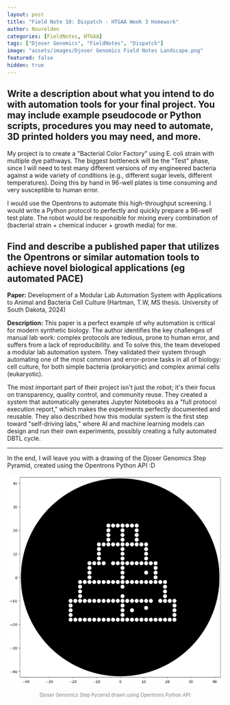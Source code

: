 ```yaml
---
layout: post
title: "Field Note 10: Dispatch - HTGAA Week 3 Homework"
author: Nourelden
categories: [FieldNotes, HTGAA]
tags: ["Djoser Genomics", "FieldNotes", "Dispatch"]
image: "assets/images/Djoser Genomics Field Notes Landscape.png"
featured: false
hidden: true
---
```


## **Write a description about what you intend to do with automation tools for your final project. You may include example pseudocode or Python scripts, procedures you may need to automate, 3D printed holders you may need, and more.**

My project is to create a "Bacterial Color Factory" using E. coli strain with multiple dye pathways. The biggest bottleneck will be the "Test" phase, since I will need to test many different versions of my engineered bacteria against a wide variety of conditions (e.g., different sugar levels, different temperatures). Doing this by hand in 96-well plates is time consuming and very susceptible to human error.

I would use the Opentrons to automate this high-throughput screening. I would write a Python protocol to perfectly and quickly prepare a 96-well test plate. The robot would be responsible for mixing every combination of (bacterial strain + chemical inducer + growth media) for me.

## **Find and describe a published paper that utilizes the Opentrons or similar automation tools to achieve novel biological applications (eg automated PACE)**

**Paper:** Development of a Modular Lab Automation System with Applications to Animal and Bacteria Cell Culture (Hartman, T.W, MS thesis. University of South Dakota, 2024)

**Description:** This paper is a perfect example of why automation is critical for modern synthetic biology. The author identifies the key challenges of manual lab work: complex protocols are tedious, prone to human error, and suffers from a lack of reproducibility. and To solve this, the team developed a modular lab automation system. They validated their system through automating one of the most common and error-prone tasks in all of biology: cell culture, for both simple bacteria (prokaryotic) and complex animal cells (eukaryotic).

The most important part of their project isn't just the robot; it's their focus on transparency, quality control, and community reuse. They created a system that automatically generates Jupyter Notebooks as a "full protocol execution report," which makes the experiments perfectly documented and reusable. They also described how this modular system is the first step toward "self-driving labs," where AI and machine learning models can design and run their own experiments, possibly creating a fully automated DBTL cycle.

---

In the end, I will leave you with a drawing of the Djoser Genomics Step Pyramid, created using the Opentrons Python API :D

<div style="text-align: center;">
  <img src="/assets/images/posts/Field-Note-10-Dispatch-HTGAA-Week-3-Homework/Djoser Genomics Pyramid Logo-Opentrons.png" alt="Djoser Genomics Step Pyramid" width="600"/>
  <p style="font-size: 0.8em; color: gray;">Djoser Genomics Step Pyramid drawn using Opentrons Python API</p>
</div>

